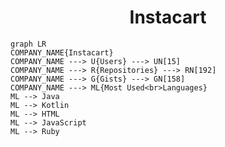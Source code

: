 <h1 align="center">Instacart</h1>

```mermaid
graph LR
COMPANY_NAME{Instacart}
COMPANY_NAME ---> U{Users} ---> UN[15]
COMPANY_NAME ---> R{Repositories} ---> RN[192]
COMPANY_NAME ---> G{Gists} ---> GN[158]
COMPANY_NAME ---> ML{Most Used<br>Languages}
ML --> Java
ML --> Kotlin
ML --> HTML
ML --> JavaScript
ML --> Ruby
```
